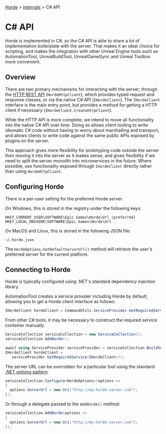 [Horde](../../README.md) > [Internals](../Internals.md) > C# API

# C# API

Horde is implemented in C#, so the C# API is able to share a lot
of implementation boilerplate with the server. That makes it an ideal
choice for scripting, and makes the integration with other Unreal
Engine tools such as AutomationTool, UnrealBuildTool,
UnrealGameSync and Unreal Toolbox more convenient.

## Overview

There are two primary mechanisms for interacting with the server;
through the [HTTP REST API](RestApi.md) (`HordeHttpClient`), which
provides typed request and response classes, or via the native
C# API (`IHordeClient`). The `IHordeClient` interface is the main
entry point, but provides a method for getting a HTTP client if necessary (`IHordeClient.CreateHttpClient`).

While the HTTP API is more complete, we intend to move all functionality
into the native C# API over time. Doing so allows client tooling to write
idiomatic C# code without having to worry about marshalling and transport,
and allows clients to write code against the same public APIs
exposed by plugins on the server.

This approach gives more flexibility for prototyping code outside
the server then moving it into the server as it makes sense, and
gives flexibility if we need to split the server monolith into
microservices in the future. Where possible, use functionality exposed
through `IHordeClient` directly rather than using `HordeHttpClient`.

## Configuring Horde

There is a per-user setting for the preferred Horde server.

On Windows, this is stored in the registry under the following keys:

  ```
  HKEY_CURRENT_USER\SOFTWARE\Epic Games\Horde\Url (preferred)
  HKEY_LOCAL_MACHINE\SOFTWARE\Epic Games\Horde\Url
  ```

On MacOS and Linux, this is stored in the following JSON file:

  ```
  ~/.horde.json
  ```

The `HordeOptions.GetDefaultServerUrl()` method will retrieve the user's
preferred server for the current platform.

## Connecting to Horde

Horde is typically configured using .NET's standard dependency injection
library.

AutomationTool creates a service provider including Horde by default,
allowing you to get a Horde client interface as follows:

  ```cs
  IHordeClient hordeClient = CommandUtils.ServiceProvider.GetRequiredService<IHordeClient>();
  ```

From other C# tools, it may be necessary to construct the required
service container manually.

  ```cs
  ServiceCollection serviceCollection = new ServiceCollection();
  serviceCollection.AddHorde();

  await using ServiceProvider serviceProvider = serviceCollection.BuildServiceProvider();
  IHordeClient hordeClient = 
     serviceProvider.GetRequiredService<IHordeClient>();
  ```

The server URL can be overridden for a particular tool using the
standard [.NET options pattern](https://learn.microsoft.com/en-us/aspnet/core/fundamentals/configuration/options?view=aspnetcore-8.0):

  ```cs
  serviceCollection.Configure<HordeOptions>(options => 
  {
    options.ServerUrl = new Uri("http://my-horde-server.com");
  });
  ```

Or through a delegate passed to the `AddHorde()` method:

  ```cs
  serviceCollection.AddHorde(options => 
  {
    options.ServerUrl = new Uri("http://my-horde-server.com");
  });
  ```
